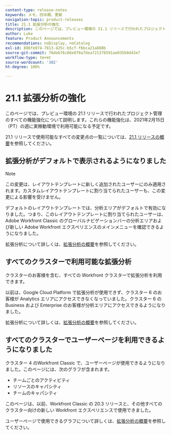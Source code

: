 ```yaml
---
content-type: release-notes
keywords: メモ、四半期、更新
navigation-topic: product-releases
title: 21.1 拡張分析の強化
description: このページでは、プレビュー環境の 21.1 リリースで行われたプロジェクト管理のすべての機能強化について説明します。これらの機能強化は、2021年2月15日（PT）の週に実稼動環境で利用可能になる予定です。
author: Luke
feature: Product Announcements
recommendations: noDisplay, noCatalog
exl-id: 886fe974-7813-425c-b5cf-f6bca21a888b
source-git-commit: 76deb76c66e8f8a7dea721378591ae035b8d42e7
workflow-type: tm+mt
source-wordcount: '302'
ht-degree: 100%

---
```


# 21.1 拡張分析の強化

このページでは、プレビュー環境の 21.1 リリースで行われたプロジェクト管理のすべての機能強化について説明します。これらの機能強化は、2021年2月15日（PT）の週に実稼動環境で利用可能になる予定です。

21.1 リリースで使用可能なすべての変更点の一覧については、[21.1 リリースの概要](../../../product-announcements/product-releases/21.1-release-activity/21-1-release-overview.md)を参照してください。

## 拡張分析がデフォルトで表示されるようになりました

>[!NOTE]
>
>この変更は、レイアウトテンプレートに新しく追加されたユーザーにのみ適用されます。カスタムレイアウトテンプレートに割り当てられたユーザーも、この変更による影響を受けません。

デフォルトのレイアウトテンプレートでは、分析エリアがデフォルトで有効になりました。つまり、このレイアウトテンプレートに割り当てられたユーザーは、Adobe Workfront Classic のグローバルナビゲーションバーの分析エリアおよび新しい Adobe Workfront エクスペリエンスのメインメニューを確認できるようになりました。

拡張分析について詳しくは、[拡張分析の概要](../../../enhanced-analytics/enhanced-analytics-overview.md)を参照してください。

## すべてのクラスターで利用可能な拡張分析

クラスターのお客様を含む、すべての Workfront クラスターで拡張分析を利用できます。

以前は、Google Cloud Platform で拡張分析が使用できず、クラスター 6 のお客様が Analytics エリアにアクセスできなくなっていました。クラスター 6 の Business および Enterprise のお客様が分析エリアにアクセスできるようになりました。

拡張分析について詳しくは、[拡張分析の概要](../../../enhanced-analytics/enhanced-analytics-overview.md)を参照してください。

## すべてのクラスターでユーザーページを利用できるようになりました

クラスター 4 のWorkfront Classic で、ユーザーページが使用できるようになりました。このページには、次のグラフが含まれます。

* チームごとのアクティビティ
* リソースのキャパシティ
* チームのキャパシティ

このページは、以前、Workfront Classic の 20.3 リリースと、その他すべてのクラスター向けの新しい Workfront エクスペリエンスで使用できました。

ユーザーページで使用できるグラフについて詳しくは、[拡張分析の概要](../../../enhanced-analytics/enhanced-analytics-overview.md)を参照してください。
